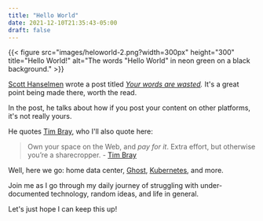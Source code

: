 ```yaml
---
title: "Hello World"
date: 2021-12-10T21:35:43-05:00
draft: false
---
```

{{< figure src="images/heloworld-2.png?width=300px" height="300" title="Hello World!" alt="The words \"Hello World\" in neon green on a black background." >}}

[Scott Hanselmen](https://twitter.com/shanselman) wrote a post titled _[Your words are wasted](https://www.hanselman.com/blog/your-words-are-wasted)._ It's a great point being made there, worth the read.

In the post, he talks about how if you post your content on other platforms, it's not really yours.

He quotes [Tim Bray](https://twitter.com/timbray), who I'll also quote here:

> Own your space on the Web, and _pay for it_. Extra effort, but otherwise you’re a sharecropper. - [Tim Bray](http://www.tbray.org/ongoing/When/201x/2012/08/18/Blogodammerung)

Well, here we go: home data center, [Ghost](https://ghost.org/), [Kubernetes](https://kubernetes.io/), and more.

Join me as I go through my daily journey of struggling with under-documented technology, random ideas, and life in general.

Let's just hope I can keep this up!
